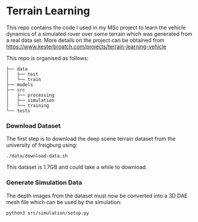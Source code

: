 # Terrain Learning
This repo contains the code I used in my MSc project to learn the vehicle dynamics of a simulated rover over some terrain which was generated from a real data set. More details on the project can be obtained from https://www.kesterbroatch.com/projects/terrain-learning-vehicle

This repo is organised as follows:

```
├── data
│   ├── test
│   └── train
├── models
├── src
│   ├── processing
│   ├── simulation
│   └── training
└── tests
```

### Download Dataset 
The first step is to download the deep scene terrain dataset from the university of freigburg using: 
```
./data/download-data.sh
```
This dataset is 1.7GB and could take a while to download.

### Generate Simulation Data
The depth images from the dataset must now be converted into a 3D DAE mesh file which can be used by the simulation:
```
python3 src/simulation/setup.py
```

